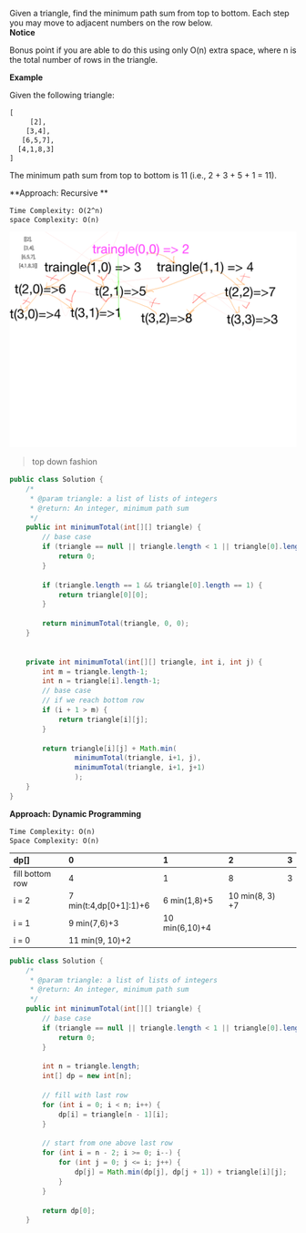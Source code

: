Given a triangle, find the minimum path sum from top to bottom. Each step you may move to adjacent numbers on the row below.  
**Notice**

Bonus point if you are able to do this using only O\(n\) extra space, where n is the total number of rows in the triangle.

**Example**

Given the following triangle:

```
[
     [2],
    [3,4],
   [6,5,7],
  [4,1,8,3]
]
```

The minimum path sum from top to bottom is 11 \(i.e., 2 + 3 + 5 + 1 = 11\).

**Approach: Recursive **

```
Time Complexity: O(2^n)
space Complexity: O(n)
```

![](/assets/traingle.png)

> top down fashion

```java
public class Solution {
    /*
     * @param triangle: a list of lists of integers
     * @return: An integer, minimum path sum
     */
    public int minimumTotal(int[][] triangle) {
        // base case
        if (triangle == null || triangle.length < 1 || triangle[0].length < 1) {
            return 0;
        }

        if (triangle.length == 1 && triangle[0].length == 1) {
            return triangle[0][0];
        }

        return minimumTotal(triangle, 0, 0);
    }


    private int minimumTotal(int[][] triangle, int i, int j) {
        int m = triangle.length-1;
        int n = triangle[i].length-1;
        // base case
        // if we reach bottom row
        if (i + 1 > m) {
            return triangle[i][j];
        }

        return triangle[i][j] + Math.min(
                minimumTotal(triangle, i+1, j), 
                minimumTotal(triangle, i+1, j+1)
                );
    }
}
```

**Approach: Dynamic Programming**

```
Time Complexity: O(n)
Space Complexity: O(n)
```

| dp\[\] | 0 | 1 | 2 | 3 |
| :--- | :--- | :--- | :--- | :--- |
| fill bottom row | 4 | 1 | 8 | 3 |
| i = 2 | 7 min\(t:4,dp\[0+1\]:1\)+6 | 6 min\(1,8\)+5 | 10 min\(8, 3\) +7 |  |
| i = 1 | 9 min\(7,6\)+3 | 10 min\(6,10\)+4 |  |  |
| i = 0 | 11 min\(9, 10\)+2 |  |  |  |

```java
public class Solution {
    /*
     * @param triangle: a list of lists of integers
     * @return: An integer, minimum path sum
     */
    public int minimumTotal(int[][] triangle) {
        // base case
        if (triangle == null || triangle.length < 1 || triangle[0].length < 1) {
            return 0;
        }

        int n = triangle.length;
        int[] dp = new int[n];

        // fill with last row
        for (int i = 0; i < n; i++) {
            dp[i] = triangle[n - 1][i];
        }

        // start from one above last row
        for (int i = n - 2; i >= 0; i--) {
            for (int j = 0; j <= i; j++) {
                dp[j] = Math.min(dp[j], dp[j + 1]) + triangle[i][j];
            }
        }

        return dp[0];
    }
```



